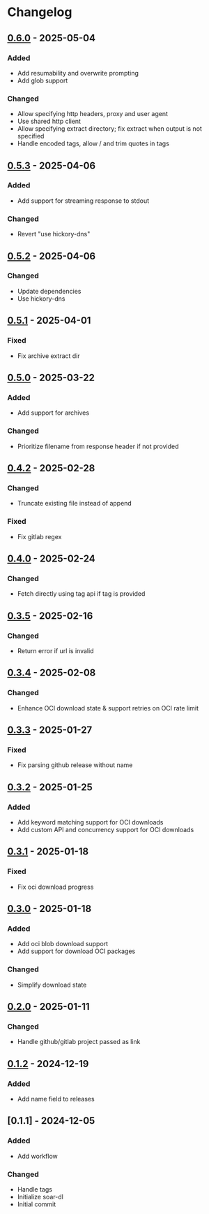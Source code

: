 # Changelog

## [0.6.0] - 2025-05-04

### Added

- Add resumability and overwrite prompting
- Add glob support

### Changed

- Allow specifying http headers, proxy and user agent
- Use shared http client
- Allow specifying extract directory; fix extract when output is not specified
- Handle encoded tags, allow / and trim quotes in tags

## [0.5.3] - 2025-04-06

### Added

- Add support for streaming response to stdout

### Changed

- Revert "use hickory-dns"

## [0.5.2] - 2025-04-06

### Changed

- Update dependencies
- Use hickory-dns

## [0.5.1] - 2025-04-01

### Fixed

- Fix archive extract dir

## [0.5.0] - 2025-03-22

### Added

- Add support for archives

### Changed

- Prioritize filename from response header if not provided

## [0.4.2] - 2025-02-28

### Changed

- Truncate existing file instead of append

### Fixed

- Fix gitlab regex

## [0.4.0] - 2025-02-24

### Changed

- Fetch directly using tag api if tag is provided

## [0.3.5] - 2025-02-16

### Changed

- Return error if url is invalid

## [0.3.4] - 2025-02-08

### Changed

- Enhance OCI download state & support retries on OCI rate limit

## [0.3.3] - 2025-01-27

### Fixed

- Fix parsing github release without name

## [0.3.2] - 2025-01-25

### Added

- Add keyword matching support for OCI downloads
- Add custom API and concurrency support for OCI downloads

## [0.3.1] - 2025-01-18

### Fixed

- Fix oci download progress

## [0.3.0] - 2025-01-18

### Added

- Add oci blob download support
- Add support for download OCI packages

### Changed

- Simplify download state

## [0.2.0] - 2025-01-11

### Changed

- Handle github/gitlab project passed as link

## [0.1.2] - 2024-12-19

### Added

- Add name field to releases

## [0.1.1] - 2024-12-05

### Added

- Add workflow

### Changed

- Handle tags
- Initialize soar-dl
- Initial commit

[0.6.0]: https://github.com/pkgforge/soar-dl/compare/v0.5.3..v0.6.0
[0.5.3]: https://github.com/pkgforge/soar-dl/compare/v0.5.2..v0.5.3
[0.5.2]: https://github.com/pkgforge/soar-dl/compare/v0.5.1..v0.5.2
[0.5.1]: https://github.com/pkgforge/soar-dl/compare/v0.5.0..v0.5.1
[0.5.0]: https://github.com/pkgforge/soar-dl/compare/v0.4.2..v0.5.0
[0.4.2]: https://github.com/pkgforge/soar-dl/compare/v0.4.0..v0.4.2
[0.4.0]: https://github.com/pkgforge/soar-dl/compare/v0.3.5..v0.4.0
[0.3.5]: https://github.com/pkgforge/soar-dl/compare/v0.3.4..v0.3.5
[0.3.4]: https://github.com/pkgforge/soar-dl/compare/v0.3.3..v0.3.4
[0.3.3]: https://github.com/pkgforge/soar-dl/compare/v0.3.2..v0.3.3
[0.3.2]: https://github.com/pkgforge/soar-dl/compare/v0.3.1..v0.3.2
[0.3.1]: https://github.com/pkgforge/soar-dl/compare/v0.3.0..v0.3.1
[0.3.0]: https://github.com/pkgforge/soar-dl/compare/v0.2.0..v0.3.0
[0.2.0]: https://github.com/pkgforge/soar-dl/compare/v0.1.2..v0.2.0
[0.1.2]: https://github.com/pkgforge/soar-dl/compare/v0.1.1..v0.1.2

<!-- generated by git-cliff -->

